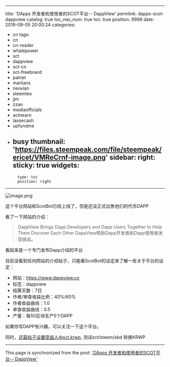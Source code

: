 
---
title: 'DApps 开发者和使用者的SCOT平台-- DappView'
permlink: dapps-scot-dappview
catalog: true
toc_nav_num: true
toc: true
position: 9999
date: 2019-09-05 20:00:24
categories:
- cn
tags:
- cn
- cn-reader
- whalepower
- sct
- dappview
- sct-cn
- sct-freeboard
- palnet
- marlians
- neoxian
- steemleo
- jjm
- zzan
- mediaofficials
- actnearn
- lassecash
- upfundme
- busy
thumbnail: 'https://files.steempeak.com/file/steempeak/ericet/VMReCrnf-image.png'
sidebar:
    right:
        sticky: true
widgets:
    -
        type: toc
        position: right
---


![image.png](https://files.steempeak.com/file/steempeak/ericet/VMReCrnf-image.png)

这个平台网站和ScotBot已经上线了，但是还没正式出售他们的代币DAPP

看了一下网站的介绍：
>DappView Brings Dapp Developers and Dapp Users Together to Help Them Discover Each Other
DappView帮助Dapp开发者和Dapp使用者发现彼此。

看起来是一个专门发布Dapp介绍的平台

目前没看到任何网站的介绍帖子，只能看ScotBot的设定来了解一些关于平台的设定：
* 网站：https://www.dappview.co
* 标签：dappview
* 结算天数：7日
* 作者/审查收益比例：40%/60%
* 作者收益曲线：1.0
* 审查收益曲线：0.5
* 产量：每50区块生产5个DAPP

如果你写DAPP有兴趣，可以关注一下这个平台。


同时，这篇帖子设置受益人@sct.krwp, 测试sct/steem/sbd 转换KRWP

- - -

This page is synchronized from the post: ['DApps 开发者和使用者的SCOT平台-- DappView'](https://steemit.com/@ericet/dapps-scot-dappview)
